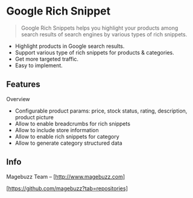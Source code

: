 # Google Rich Snippet
> Google Rich Snippets helps you highlight your products among search results of search engines by various types of rich snippets.


* Highlight products in Google search results.
* Support various type of rich snippets for products & categories.
* Get more targeted traffic.
* Easy to implement.


## Features
   Overview

* Configurable product params: price, stock status, rating, description, product picture
* Allow to enable breadcrumbs for rich snippets
* Allow to include store information
* Allow to enable rich snippets for category
* Allow to generate category structured data


## Info

Magebuzz Team – [http://www.magebuzz.com]

[https://github.com/magebuzz?tab=repositories]

